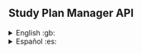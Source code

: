 ## Study Plan Manager API

<details>
  <summary>English :gb:</summary>

  # Repository Description

  Welcome to the repository of the API for "Study Plan Manager" – an application designed to organize and manage academic study plans. This API enables users to store detailed information about subjects, study plans, and their relationships, providing a flexible platform to manage academic progress.

  ## Key Features:

  - **Subject Management:** Store and retrieve detailed information for each subject, including grades, dependencies, current status, and more.
  - **Plan Administration:** Organize, filter, and sort multiple study plans and their subjects, simplifying academic planning.
  - **Advanced Interaction:** Offer various views and utilities such as currently enrollable subjects, blocked/unblocked subjects, averages, and more.

  ## Upcoming Features (Future):

  - **Plan Sharing:** Allows sharing plans, importing plans from university websites, or PDFs.
  - **Class Schedule Calendar:** Load and display class schedules with special events.

  ## Technologies:

  - Developed using Spring Boot for Java.

  ## Design and Development Process:

  The design and development process will be documented. You can find the relevant documentation [here](#https://github.com/lelox028/study-plan-manager-api/tree/main/Documentation/EN%20%F0%9F%87%AC%F0%9F%87%A7).

</details>

<details>
  <summary>Español :es:</summary>

  # Descripción del Repositorio

  Bienvenido al repositorio de la API para "Gestor de Planes de Estudio" – una aplicación diseñada para organizar y gestionar planes de estudio académicos. Esta API permite a los usuarios almacenar información detallada sobre las asignaturas, los planes de estudio y sus relaciones, proporcionando una plataforma flexible para gestionar el progreso académico.

  ## Características Clave:

  - **Gestión de Asignaturas:** Almacenar y recuperar información detallada de cada asignatura, incluyendo calificaciones, correlatividades, estado actual, y más.
  - **Administración de Planes:** Organizar, filtrar y ordenar múltiples planes de estudio y sus asignaturas, simplificando la planificación académica.
  - **Interacción Avanzada:** Ofrece diversas vistas y utilidades como asignaturas actualmente cursables, asignaturas bloqueadas/desbloqueadas, promedios, y más.

  ## Características Futuras (Próximamente):

  - **Compartir Planes:** Permite compartir planes, importar planes desde sitios web de universidades o PDFs.
  - **Calendario de Horarios de Clases:** Cargar y mostrar horarios de clases con eventos especiales.

  ## Tecnologías:

  - Desarrollado utilizando Spring Boot para Java.

  ## Proceso de Diseño y Desarrollo:

  El proceso de diseño y desarrollo será documentado. Puedes encontrar la documentación relevante [aquí](#https://github.com/lelox028/study-plan-manager-api/tree/main/Documentation/ES%20%F0%9F%87%AA%F0%9F%87%B8).

</details>
